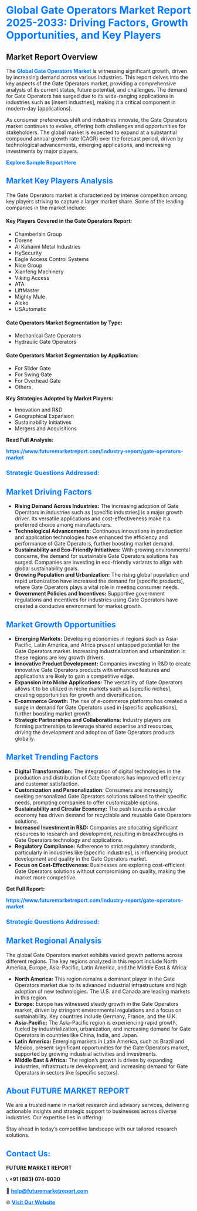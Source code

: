 <h1 style="color: #007BFF;">Global Gate Operators Market Report 2025-2033: Driving Factors, Growth Opportunities, and Key Players</h1>

<section id="overview">
<h2>Market Report Overview</h2>
<p>The <a href="https://www.futuremarketreport.com/industry-report/gate-operators-market" style="color: #007BFF; text-decoration: none;"><strong>Global Gate Operators Market</strong></a> is witnessing significant growth, driven by increasing demand across various industries. This report delves into the key aspects of the Gate Operators market, providing a comprehensive analysis of its current status, future potential, and challenges. The demand for Gate Operators has surged due to its wide-ranging applications in industries such as [insert industries], making it a critical component in modern-day [applications].</p>
<p>As consumer preferences shift and industries innovate, the Gate Operators market continues to evolve, offering both challenges and opportunities for stakeholders. The global market is expected to expand at a substantial compound annual growth rate (CAGR) over the forecast period, driven by technological advancements, emerging applications, and increasing investments by major players.</p>
</section>

<section id="overview">
<p><a href="https://www.futuremarketreport.com/request-sample/reportId=88011" style="color: #007BFF; text-decoration: none;"><strong>Explore Sample Report Here</strong></a></p>
</section>

<section id="key-players">
<h2 style="color: #007BFF;">Market Key Players Analysis</h2>
<p>The Gate Operators market is characterized by intense competition among key players striving to capture a larger market share. Some of the leading companies in the market include:</p>
<h4>Key Players Covered in the Gate Operators Report:</h4>
<ul><li>Chamberlain Group</li><li>Dorene</li><li>Al Kuhaimi Metal Industries</li><li>HySecurity</li><li>Eagle Access Control Systems</li><li>Nice Group</li><li>Xianfeng Machinery</li><li>Viking Access</li><li>ATA</li><li>LiftMaster</li><li>Mighty Mule</li><li>Aleko</li><li>USAutomatic</li></ul>
<h4>Gate Operators Market Segmentation by Type:</h4>
<ul><li>Mechanical Gate Operators</li><li>Hydraulic Gate Operators</li></ul>

<h4>Gate Operators Market Segmentation by Application:</h4>
<ul><li>For Slider Gate</li><li>For Swing Gate</li><li>For Overhead Gate</li><li>Others</li></ul>
<p><strong>Key Strategies Adopted by Market Players:</strong></p>
<ul>
<li>Innovation and R&D</li>
<li>Geographical Expansion</li>
<li>Sustainability Initiatives</li>
<li>Mergers and Acquisitions</li>
</ul>
</section>

<section>
<p><strong>Read Full Analysis: </strong></p><a href="https://www.futuremarketreport.com/industry-report/gate-operators-market" style="color: #007BFF; text-decoration: none;"><strong>https://www.futuremarketreport.com/industry-report/gate-operators-market</strong></a>
<h3 style="color: #007BFF;">Strategic Questions Addressed:</h3>
</section>

<section id="driving-factors">
<h2 style="color: #007BFF;">Market Driving Factors</h2>
<ul>
<li><strong>Rising Demand Across Industries:</strong> The increasing adoption of Gate Operators in industries such as [specific industries] is a major growth driver. Its versatile applications and cost-effectiveness make it a preferred choice among manufacturers.</li>
<li><strong>Technological Advancements:</strong> Continuous innovations in production and application technologies have enhanced the efficiency and performance of Gate Operators, further boosting market demand.</li>
<li><strong>Sustainability and Eco-Friendly Initiatives:</strong> With growing environmental concerns, the demand for sustainable Gate Operators solutions has surged. Companies are investing in eco-friendly variants to align with global sustainability goals.</li>
<li><strong>Growing Population and Urbanization:</strong> The rising global population and rapid urbanization have increased the demand for [specific products], where Gate Operators plays a vital role in meeting consumer needs.</li>
<li><strong>Government Policies and Incentives:</strong> Supportive government regulations and incentives for industries using Gate Operators have created a conducive environment for market growth.</li>
</ul>
</section>

<section id="growth-opportunities">
<h2 style="color: #007BFF;">Market Growth Opportunities</h2>
<ul>
<li><strong>Emerging Markets:</strong> Developing economies in regions such as Asia-Pacific, Latin America, and Africa present untapped potential for the Gate Operators market. Increasing industrialization and urbanization in these regions are key growth drivers.</li>
<li><strong>Innovative Product Development:</strong> Companies investing in R&D to create innovative Gate Operators products with enhanced features and applications are likely to gain a competitive edge.</li>
<li><strong>Expansion into Niche Applications:</strong> The versatility of Gate Operators allows it to be utilized in niche markets such as [specific niches], creating opportunities for growth and diversification.</li>
<li><strong>E-commerce Growth:</strong> The rise of e-commerce platforms has created a surge in demand for Gate Operators used in [specific applications], further boosting market growth.</li>
<li><strong>Strategic Partnerships and Collaborations:</strong> Industry players are forming partnerships to leverage shared expertise and resources, driving the development and adoption of Gate Operators products globally.</li>
</ul>
</section>

<section id="trending-factors">
<h2 style="color: #007BFF;">Market Trending Factors</h2>
<ul>
<li><strong>Digital Transformation:</strong> The integration of digital technologies in the production and distribution of Gate Operators has improved efficiency and customer satisfaction.</li>
<li><strong>Customization and Personalization:</strong> Consumers are increasingly seeking personalized Gate Operators solutions tailored to their specific needs, prompting companies to offer customizable options.</li>
<li><strong>Sustainability and Circular Economy:</strong> The push towards a circular economy has driven demand for recyclable and reusable Gate Operators solutions.</li>
<li><strong>Increased Investment in R&D:</strong> Companies are allocating significant resources to research and development, resulting in breakthroughs in Gate Operators technology and applications.</li>
<li><strong>Regulatory Compliance:</strong> Adherence to strict regulatory standards, particularly in industries like [specific industries], is influencing product development and quality in the Gate Operators market.</li>
<li><strong>Focus on Cost-Effectiveness:</strong> Businesses are exploring cost-efficient Gate Operators solutions without compromising on quality, making the market more competitive.</li>
</ul>
</section>

<section>
<p><strong>Get Full Report: </strong></p><a href="https://www.futuremarketreport.com/industry-report/gate-operators-market" style="color: #007BFF; text-decoration: none;"><strong>https://www.futuremarketreport.com/industry-report/gate-operators-market</strong></a>
<h3 style="color: #007BFF;">Strategic Questions Addressed:</h3>
</section>


<section id="regional-analysis">
<h2 style="color: #007BFF;">Market Regional Analysis</h2>
<p>The global Gate Operators market exhibits varied growth patterns across different regions. The key regions analyzed in this report include North America, Europe, Asia-Pacific, Latin America, and the Middle East & Africa:</p>
<ul>
<li><strong>North America:</strong> This region remains a dominant player in the Gate Operators market due to its advanced industrial infrastructure and high adoption of new technologies. The U.S. and Canada are leading markets in this region.</li>
<li><strong>Europe:</strong> Europe has witnessed steady growth in the Gate Operators market, driven by stringent environmental regulations and a focus on sustainability. Key countries include Germany, France, and the U.K.</li>
<li><strong>Asia-Pacific:</strong> The Asia-Pacific region is experiencing rapid growth, fueled by industrialization, urbanization, and increasing demand for Gate Operators in countries like China, India, and Japan.</li>
<li><strong>Latin America:</strong> Emerging markets in Latin America, such as Brazil and Mexico, present significant opportunities for the Gate Operators market, supported by growing industrial activities and investments.</li>
<li><strong>Middle East & Africa:</strong> The region’s growth is driven by expanding industries, infrastructure development, and increasing demand for Gate Operators in sectors like [specific sectors].</li>
</ul>
</section>

<footer>
<h2 style="color: #007BFF;">About FUTURE MARKET REPORT</h2>
<p>We are a trusted name in market research and advisory services, delivering actionable insights and strategic support to businesses across diverse industries. Our expertise lies in offering:</p>

<p>Stay ahead in today’s competitive landscape with our tailored research solutions.</p>

<h2 style="color: #007BFF;">Contact Us:</h2>
<p><strong>FUTURE MARKET REPORT</strong></p>
<p>📞 <strong>+91 (883) 074-8030</strong></p>
<p>📧 <strong><a href="mailto:help@futuremarketreport.com" style="color: #007BFF;">help@futuremarketreport.com</a></strong></p>
<p>🌐 <strong><a href="https://www.futuremarketreport.com/" style="color: #007BFF;">Visit Our Website</a></strong></p>
</footer>